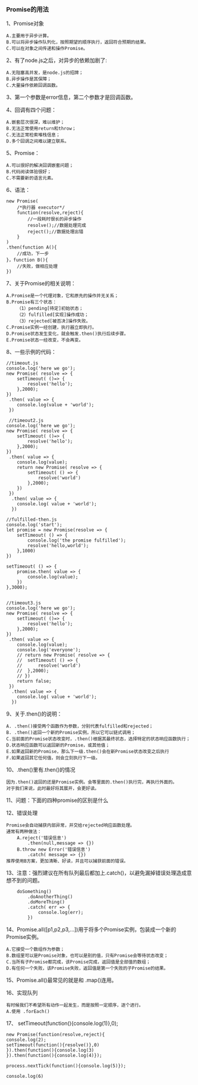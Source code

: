 ###     Promise的用法
1、Promise对象

	A.主要用于异步计算。
    B.可以将异步操作队列化，按照期望的顺序执行，返回符合预期的结果。
    C.可以在对象之间传递和操作Promise。

2、有了node.js之后，对异步的依赖加剧了:

	A.无阻塞高并发，是node.js的招牌；
    B.异步操作是其保障；
    C.大量操作依赖回调函数。

3、第一个参数是error信息，第二个参数才是回调函数。

4、回调有四个问题：

	A.嵌套层次很深，难以维护；
    B.无法正常使用return和throw；
    C.无法正常检索堆栈信息；
    D.多个回调之间难以建立联系。
    
5、Promise：

	A.可以很好的解决回调嵌套问题；
    B.代码阅读体验很好；
    C.不需要新的语言元素。
    
6、语法：

	new Promise(
    	/*执行器 executor*/
        function(resolve,reject){
        	//一段耗时很长的异步操作
            resolve();//数据处理完成
            reject();//数据处理出错
        }	
    )
    .then(function A(){
    	//成功，下一步
    }，function B(){
    	//失败，做相应处理
    })
    
7、关于Promise的相关说明：

	A.Promise是一个代理对象，它和原先的操作并无关系；
    B.Promise有三个状态：
    	（1）pending[待定]初始状态；
        （2）fulfilled[实现]操作成功；
        （3）rejected[被否决]操作失败。
    C.Promise实例一经创建，执行器立即执行。
    D.Promise状态发生变化，就会触发.then()执行后续步骤。
    E.Promise状态一经改变，不会再变。

8、一些示例的代码：

	//timeout.js
    console.log('here we go');
    new Promise( resolve => {
    	setTimeout( ()=> {
    		resolve('hello');
    	},2000);
    })
     .then( value => {
     	console.log(value + 'world');
     })

     //timeout2.js
    console.log('here we go');
    new Promise( resolve => {
    	setTimeout( ()=> {
    		resolve('hello');
    	},2000);
    })
     .then( value => {
     	console.log(value);
     	return new Promise( resolve => {
     		setTimeout( () => {
     			resolve('world')
     		},2000);
     	})
     })
      .then( value => {
      	console.log( value + 'world');
      })

    //fulfilled-then.js
    console.log('start');
    let promise = new Promise(resolve => {
    	setTimeout( () => {
    		console.log('the promise fulfilled');
    		resolve('hello,world');
    	},1000)
    })

    setTimeout( () => {
    	promise.then( value => {
    		console.log(value);
    	})
    },3000);


    //timeout3.js
    console.log('here we go');
    new Promise( resolve => {
    	setTimeout( ()=> {
    		resolve('hello');
    	},2000);
    })
     .then( value => {
     	console.log(value);
     	console.log('everyone');
     	// return new Promise( resolve => {
     	// 	setTimeout( () => {
     	// 		resolve('world')
     	// 	},2000);
     	// })
     	return false;
     })
      .then( value => {
      	console.log( value + 'world');
      })
  
9、关于.then()的说明：

	A. .then()接受两个函数作为参数，分别代表fulfilled和rejected；
    B. .then()返回一个新的Promise实例，所以它可以链式调用；
    C.当前面的Promise状态改变时，.then()根据其最终状态，选择特定的状态响应函数执行；
    D.状态响应函数可以返回新的Promise，或其他值；
    E.如果返回新的Promise，那么下一级.then()会在新Promise状态改变之后执行
    F.如果返回其它任何值，则会立刻执行下一级。
    
10、.then()里有.then()的情况

	因为.then()返回的还是Promise实例。会等里面的.then()执行完，再执行外面的。
    对于我们来说，此时最好将其展开，会更好读。
    
11、问题：下面的四种promise的区别是什么
	
    
12、错误处理

	Promise会自动捕获内部异常，并交给rejected响应函数处理。
    通常有两种做法：
    	A.reject('错误信息')
        	.then(null,message => {})
        B.throw new Error('错误信息')
        	.catch( message => {})
    推荐使用B方案，更加清晰、好读，并且可以捕获前面的错误。

13、注意：强烈建议在所有队列最后都加上.catch()，以避免漏掉错误处理造成意想不到的问题。

		doSomething()
			.doAnotherThing()
			.doMoreThing()
			.catch( err => {
				console.log(err);
			})
            
14、Promise.all([p1,p2,p3,...])用于将多个Promise实例，包装成一个新的Promise实例。

	A.它接受一个数组作为参数；
    B.数组里可以是Promise对象，也可以是别的值，只有Promise会等待状态改变；
    C.当所有子Promise都完成，该Promise完成，返回值是全部值的数组；
    D.有任何一个失败，该Promise失败，返回值是第一个失败的子Promise的结果。

15、Promise.all()最常见的就是和 .map()连用。

16、实现队列

	有时候我们不希望所有动作一起发生，而是按照一定顺序，逐个进行。
    A.使用 .forEach()
    	
17、
    setTimeout(function(){console.log(1)},0);

    new Promise(function(resolve,reject){
    console.log(2);
    setTimeout(function(){resolve()},0)
    }).then(function(){console.log(3)
    }).then(function(){console.log(4)});

    process.nextTick(function(){console.log(5)});

    console.log(6)




